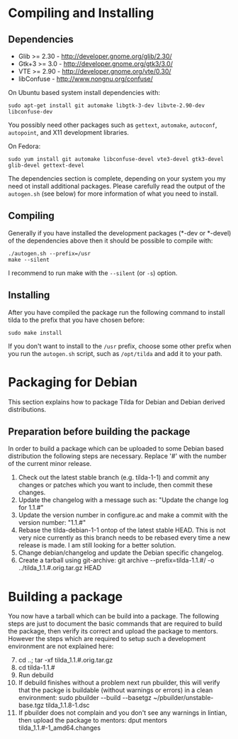 # Compiling and Installing

## Dependencies

 * Glib >= 2.30 - http://developer.gnome.org/glib/2.30/
 * Gtk+3 >= 3.0 - http://developer.gnome.org/gtk3/3.0/
 * VTE >= 2.90 - http://developer.gnome.org/vte/0.30/
 * libConfuse - http://www.nongnu.org/confuse/

On Ubuntu based system install dependencies with:

    sudo apt-get install git automake libgtk-3-dev libvte-2.90-dev libconfuse-dev

You possibly need other packages such as `gettext`, `automake`, `autoconf`, `autopoint`, and X11 development libraries.

On Fedora:

    sudo yum install git automake libconfuse-devel vte3-devel gtk3-devel glib-devel gettext-devel

The dependencies section is complete, depending on your system you my need ot install additional packages. Please
carefully read the output of the `autogen.sh` (see below) for more information of what you need to install.

## Compiling

Generally if you have installed the development packages (*-dev or *-devel) of
the dependencies above then it should be possible to compile with:

    ./autogen.sh --prefix=/usr
    make --silent

I recommend to run make with the `--silent` (or `-s`) option.

## Installing

After you have compiled the package run the following command to install tilda to the prefix that you have chosen
before:

    sudo make install

If you don't want to install to the `/usr` prefix, choose some other prefix when you run the `autogen.sh` script,
such as `/opt/tilda` and add it to your path.

# Packaging for Debian

This section explains how to package Tilda for Debian and Debian derived distributions.

## Preparation before building the package

In order to build a package which can be uploaded to some
Debian based distribution the following steps are necessary.
Replace '#' with the number of the current minor release.

 1. Check out the latest stable branch (e.g. tilda-1-1)
   and commit any changes or patches which you want to include,
   then commit these changes.
 2. Update the changelog with a message such as:
       "Update the change log for 1.1.#"
 3. Update the version number in configure.ac and make
   a commit with the version number:
       "1.1.#"
 4. Rebase the tilda-debian-1-1 ontop of the latest stable HEAD.
   This is not very nice currently as this branch needs to be
   rebased every time a new release is made. I am still looking
   for a better solution.
 5. Change debian/changelog and update the Debian specific changelog.
 6. Create a tarball using git-archive:
        git archive --prefix=tilda-1.1.#/ -o ../tilda_1.1.#.orig.tar.gz HEAD

# Building a package

You now have a tarball which can be build into a package. The following steps
are just to document the basic commands that are required to build the package,
then verify its correct and upload the package to mentors. However the steps which
are required to setup such a development environment are not explained here:

 7. cd ..; tar -xf tilda_1.1.#.orig.tar.gz
 8. cd tilda-1.1.#
 9. Run debuild
10. If debuild finishes without a problem next run pbuilder, this will verify that
    the packge is buildable (without warnings or errors) in a clean environment:
        sudo pbuilder --build --basetgz ~/pbuilder/unstable-base.tgz tilda_1.1.8-1.dsc
11. If pbuilder does not complain and you don't see any warnings in lintian, then
    upload the package to mentors:
        dput mentors tilda_1.1.#-1_amd64.changes
